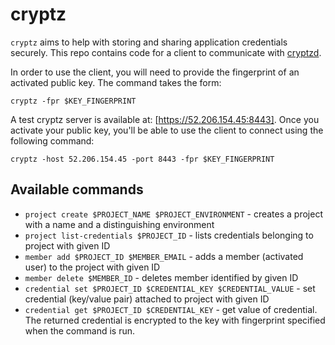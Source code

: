 cryptz
======

`cryptz` aims to help with storing and sharing application credentials securely. This repo contains code for a client to communicate with [cryptzd][cryptzd].

In order to use the client, you will need to provide the fingerprint of an activated public key. The command takes the form:

`cryptz -fpr $KEY_FINGERPRINT`

A test cryptz server is available at: [https://52.206.154.45:8443]. Once you activate your public key, you'll be able to use the client to connect using the following command:

`cryptz -host 52.206.154.45 -port 8443 -fpr $KEY_FINGERPRINT`

Available commands
------------------

* `project create $PROJECT_NAME $PROJECT_ENVIRONMENT` - creates a project with a name and a distinguishing environment
* `project list-credentials $PROJECT_ID` - lists credentials belonging to project with given ID
* `member add $PROJECT_ID $MEMBER_EMAIL` - adds a member (activated user) to the project with given ID
* `member delete $MEMBER_ID` - deletes member identified by given ID
* `credential set $PROJECT_ID $CREDENTIAL_KEY $CREDENTIAL_VALUE` - set credential (key/value pair) attached to project with given ID
* `credential get $PROJECT_ID $CREDENTIAL_KEY` - get value of credential. The returned credential is encrypted to the key with fingerprint specified when the command is run.

[cryptzd]: https://github.com/rajivnavada/cryptzd

